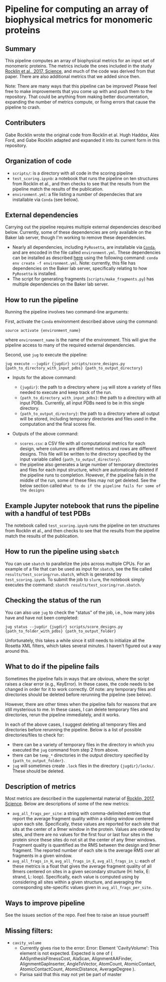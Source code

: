 # Pipeline for computing an array of biophysical metrics for monomeric proteins

## Summary

This pipeline computes an array of biophysical metrics for an input set of monomeric proteins. The metrics include the ones included in the study [Rocklin et al., 2017, Science](http://science.sciencemag.org/content/357/6347/168), and much of the code was derived from that paper. There are also additional metrics that we added since then.

Note: There are many ways that this pipeline can be improved! Please feel free to make improvements that you come up with and push them to the repository. That could be anything from making better documentation, expanding the number of metrics compute, or fixing errors that cause the pipeline to crash.

## Contributers
Gabe Rocklin wrote the original code from Rocklin et al. Hugh Haddox, Alex Ford, and Gabe Rocklin adapted and expanded it into its current form in this repository.

## Organization of code

* `scripts/`: is a directory with all code in the scoring pipeline
* `test_scoring.ipynb`: a notebook that runs the pipeline on ten structures from Rocklin et al., and then checks to see that the results from the pipeline match the results of the publication.
* `environment.yml`: a file listing a number of dependecies that are installable via `Conda` (see below).

## External dependencies

Carrying out the pipeline requires multiple external dependencies described below. Currently, some of these dependencies are only available on the Baker lab server, though I'm working to remove these dependencies.

* Nearly all dependencies, including `PyRosetta`, are installable via [`Conda`](https://conda.io/docs/index.html), and are encoded in the file called `environment.yml`. These dependencies can be installed as described [here](https://conda.io/docs/user-guide/tasks/manage-environments.html) using the following command: ```conda env create -f environment.yml```. Note: currently, this file has dependencies on the Baker lab server, specifically relating to how `PyRosetta` is installed.
* The script for generating fragments (`scripts/make_fragments.py`) has multiple dependencies on the Baker lab server.

## How to run the pipeline

Running the pipeline involves two command-line arguments:

First, activate the `Conda` environment described above using the command:

    source activate {environment_name}

where `environment_name` is the name of the environment. This will give the pipeline access to many of the required external dependencies.

Second, use `jug` to execute the pipeline:

    jug execute --jugdir {jugdir} scripts/score_designs.py {path_to_directory_with_input_pdbs} {path_to_output_directory}

* Inputs for the above command:
  * `{jugdir}`: the path to a directory where `jug` will store a variety of files needed to execute and keep track of the run.
  * `{path_to_directory_with_input_pdbs}`: the path to a directory with all input PDBs. Currently, all input PDBs need to be in this single directory.
  * `{path_to_output_directory}`: the path to a directory where all output will be stored, including temporary directories and files used in the computation and the final scores file.

* Outputs of the above command:
  * `scores.csv`: a CSV file with all computational metrics for each design, where columns are different metrics and rows are different designs. This file will be written to the directory specified by the input variable called `{path_to_output_directory}`.
  * the pipeline also generates a large number of temporary directories and files for each input structure, which are automatically deleted if the pipeline runs to completion. However, if the pipeline fails in the middle of the run, some of these files may not get deleted. See the below section called `What to do if the pipeline fails for some of the designs`

## Example Jupyter notebook that runs the pipeline with a handful of test PDBs

The notebook called `test_scoring.ipynb` runs the pipeline on ten structures from Rocklin et al., and then checks to see that the results from the pipeline match the results of the publication.

## How to run the pipeline using `sbatch`

You can use `sbatch` to parallelize the jobs across multiple CPUs. For an example of a file that can be used as input for `sbatch`, see the file called `results/test_scoring/run.sbatch`, which is generated by `test_scoring.ipynb`. To submit the job to `slurm`, the notebook simply executes the command: `sbatch results/test_scoring/run.sbatch`.

## Checking the status of the run
You can also use `jug` to check the "status" of the job, i.e., how many jobs have and have not been completed:

    jug status --jugdir {jugdir} scripts/score_designs.py {path_to_folder_with_pdbs} {path_to_output_folder}

Unfortunately, this takes a while since it still needs to initialize all the Rosetta XML filters, which takes several minutes. I haven't figured out a way around this.

## What to do if the pipeline fails

Sometimes the pipeline fails in ways that are obvious, where the script raises a clear error (e.g., KeyError). In these cases, the code needs to be changed in order for it to work correctly. Of note: any temporary files and directories should be deleted before rerunning the pipeline (see below).

However, there are other times when the pipeline fails for reasons that are still mysterious to me. In these cases, I can delete temporary files and directories, rerun the pipeline immediately, and it works.

In each of the above cases, I suggest deleting all temporary files and directories before rerunning the pipeline. Below is a list of possible directories/files to check for:
  * there can be a variety of temporary files in the directory in which you executed the `jug` command from step 2 from above.
  * there can be `temp_*` directories in the output directory specified by `{path_to_output_folder}`.
  * `jug` will sometimes create `.lock` files in the directory `{jugdir}/locks/`. These should be deleted.

## Description of metrics

Most metrics are described in the supplemental material of [Rocklin, 2017, Science](http://science.sciencemag.org/content/357/6347/168). Below are descriptions of some of the new metrics:

* `avg_all_frags_per_site`: a string with comma-delimited entries that report the average fragment quality within a sliding window centered upon each site. Specifically, these values are reported for each site that sits at the center of a 9mer window in the protein. Values are ordered by sites, and there are no values for the first four or last four sites in the protein since these sites do not sit at the center of any 9mer windows. Fragment quality is quantified as the RMS between the design and 9mer fragment. The reported number of each site is the average RMS over all fragments in a given window.
* `avg_all_frags_in_H`, `avg_all_frags_in_E`, `avg_all_frags_in_L`: each of these metrics is a float that gives the average fragment quality of all 9mers centered on sites in a given secondary structure (H: helix, E: strand, L: loop). Specifically, each value is computed using by considering all sites within a given structure, and averaging the corresponding site-specific values given in `avg_all_frags_per_site`.

## Ways to improve pipeline

See the issues section of the repo. Feel free to raise an issue yourself!

## Missing filters:
* `cavity_volume`
    * Currently gives rise to the error:
        Error: Element 'CavityVolume': This element is not expected. Expected is one of ( AASynthesisFitnessCost, AlaScan, AlignmentAAFinder, AlignmentGapInserter, AngleToVector, AtomCount, AtomicContact, AtomicContactCount, AtomicDistance, AverageDegree ).
    * Parisa said that this may not yet be part of master
